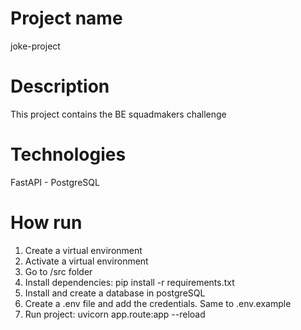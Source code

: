 # Project name 
joke-project

# Description
This project contains the BE squadmakers challenge

# Technologies
FastAPI - PostgreSQL

# How run
1. Create a virtual environment
2. Activate a virtual environment
3. Go to /src folder
4. Install dependencies: pip install -r requirements.txt
5. Install and create a database in postgreSQL
6. Create a .env file and add the credentials. Same to .env.example
7. Run project: uvicorn app.route:app --reload

